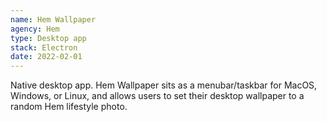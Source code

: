 ```yaml
---
name: Hem Wallpaper
agency: Hem
type: Desktop app
stack: Electron
date: 2022-02-01
---
```


Native desktop app. Hem Wallpaper sits as a menubar/taskbar for MacOS, Windows, or Linux, and allows users to set their desktop wallpaper to a random Hem lifestyle photo.
